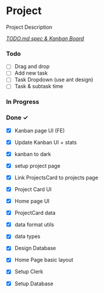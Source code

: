 # Project

Project Description

<em>[TODO.md spec & Kanban Board](https://bit.ly/3fCwKfM)</em>

### Todo

- [ ] Drag and drop  
- [ ] Add new task  
- [ ] Task Dropdown (use ant design)  
- [ ] Task & subtask time  

### In Progress


### Done ✓

- [x] Kanban page UI (FE)  
- [x] Update Kanban UI + stats  
- [x] kanban to dark  
- [x] setup project page  
- [x] Link ProjectsCard to projects page  
- [x] Project Card UI  
- [x] Home page UI  
- [x] ProjectCard data  
- [x] data format utils  
- [x] data types  
- [x] Design Database  
- [x] Home Page basic layout  
- [x] Setup Clerk  
- [x] Setup Database  

